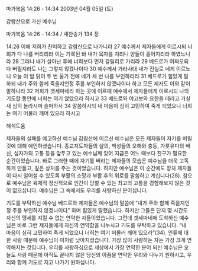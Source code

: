 마가복음 14:26 - 14:34 
2003년 04월 05일 (토)

감람산으로 가신 예수님



마가복음 14:26 - 14:34 / 새찬송가 134 장


14:26 이에 저희가 찬미하고 감람산으로 나가니라 
27 예수께서 제자들에게 이르시되 너희가 다 나를 버리리라 이는 기록된 바 내가 목자를 치리니 양들이 흩어지리라 하였느니라 
28 그러나 내가 살아난 후에 너희보다 먼저 갈릴리로 가리라 
29 베드로가 여짜오되 다 버릴지라도 나는 그렇지 않겠나이다 
30 예수께서 가라사대 내가 진실로 네게 이르노니 오늘 이 밤 닭이 두 번 울기 전에 네가 세 번 나를 부인하리라 
31 베드로가 힘있게 말하되 내가 주와 함께 죽을지언정 주를 부인하지 않겠나이다 하고 모든 제자도 이와 같이 말하니라 
32 저희가 겟세마네라 하는 곳에 이르매 예수께서 제자들에게 이르시되 나의 기도할 동안에 너희는 여기 앉았으라 하시고 
33 베드로와 야고보와 요한을 데리고 가실새 심히 놀라시며 슬퍼하사 
34 말씀하시되 내 마음이 심히 고민하여 죽게 되었으니 너희는 여기 머물러 깨어 있으라 하시고

해석도움





제자들의 실패를 예고하신 예수님 
감람산에 이르신 예수님은 모든 제자들이 자기를 버릴 것에 대해 예언하셨습니다. 종교지도자들의 살의, 백성들의 오해와 충동, 가룟유다의 배신, 십자가의 고통 등을 앞두고 있는 예수님께 있어 지금은 어느 때보다 친구가 필요한 순간이었습니다. 바로 그러한 때에 자기를 버리는 제자들의 모습은 예수님을 더욱 고독하게 만들고, 깊은 상처를 주는 것이었습니다. 하지만 예수님은 이 순간에도 장차 제자들이 다시 일어설 수 있도록 부활의 소망과 부활 후의 위로를 말씀하고 계십니다(28). 참으로 예수님은 육체적 정신적으로 인간이 당할 수 있는 최고의 고통을 경험해보지 않은 것이 없으십니다. 예수님은 그 속에서도 우리를 사랑하신 분이십니다. 

기도를 부탁하신 예수님 
베드로와 제자들은 예수님의 말씀에 “내가 주와 함께 죽을지언정 주를 부인하지 않겠나이다” 하며 힘있게 말했습니다. 하지만 그들은 단지 몇 시간도 자신의 맹세를 지킬 수 없는 연약한 자들이었습니다. 그런데 겟세마네에 도착하신 예수님은 바로 그런 제자들에게 자신의 연약함을 나누시고 기도를 부탁하고 있습니다. “내 마음이 심히 고민하여 죽게 되었으니 너희는 여기 머물러 깨어 있으라”(34). 인류에 대한 사랑 때문에 예수님이 이처럼 낮아지셨습니다. 가장 많이 사랑하는 자는 가장 크게 연약해지는 것입니다. 우리를 사랑하심으로 세상에서 가장 연약한 분이 되신 예수님은 오늘도 사랑 때문에 아직도 끝나지 않은 당신의 아픔을 연약한 우리와 나누기 원하시고, 우리와 함께 기도로 지고 나가기 원하십니다.